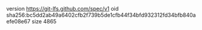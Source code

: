 version https://git-lfs.github.com/spec/v1
oid sha256:bc5dd2ab49a6402cfb2f739b5de1cfb44f34bfd932312fd34bfb840aefe08e67
size 4865
